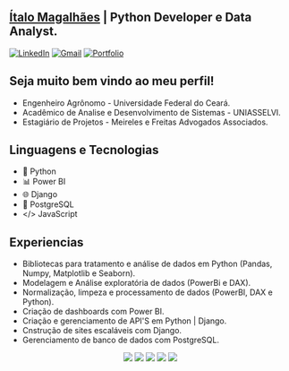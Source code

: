 ## <strong>[Ítalo Magalhães](https://github.com/italo-mgl/italo-mgl/files/13801443/Italo_Data_Analyst.pdf) | Python Developer e Data Analyst.</strong>

[![LinkedIn](https://img.shields.io/badge/-LinkedIn-%230077B5?style=for-the-badge&logo=linkedin&logoColor=white)](https://www.linkedin.com/in/magalhaes-italo/)
[![Gmail](https://img.shields.io/badge/-Gmail-%23333?style=for-the-badge&logo=gmail&logoColor=white)](mailto:italomagalhaes77@gmail.com)
[![Portfolio](https://img.shields.io/badge/Portfolio-IT-blueviolet?style=for-the-badge&logo=github)](https://github.com/italo-mgl/Ciencias_de_Dados_Projetos)
## Seja muito bem vindo ao meu perfil!

- Engenheiro Agrônomo - Universidade Federal do Ceará.
- Acadêmico de Analise e Desenvolvimento de Sistemas - UNIASSELVI.
- Estagiário de Projetos - Meireles e Freitas Advogados Associados.



## Linguagens e Tecnologias

- 🐍 Python
- 📊 Power BI
- 🌐 Django
- 🐘 PostgreSQL
- </> JavaScript



## Experiencias
- Bibliotecas para tratamento e análise de dados em Python (Pandas, Numpy, Matplotlib e Seaborn).
- Modelagem e Análise exploratória de dados (PowerBi e DAX).
- Normalização, limpeza e processamento de dados (PowerBI, DAX e Python).
- Criação de dashboards com Power BI.
- Criação e gerenciamento de API'S em Python | Django.
- Cnstrução de sites escaláveis com Django.
- Gerenciamento de banco de dados com PostgreSQL.


<p align="center">
    <img src="https://img.shields.io/badge/Python-Expert-success?style=flat-square&logo=python">
    <img src="https://img.shields.io/badge/Power%20BI-Intermediate-yellow?style=flat-square&logo=powerbi">
    <img src="https://img.shields.io/badge/Django-Intermediate-yellow?style=flat-square&logo=django">
    <img src="https://img.shields.io/badge/PostgreSQL-Intermediate-yellow?style=flat-square&logo=postgresql">
    <img src="https://img.shields.io/badge/JavaScript-Intermediate-yellow?style=flat-square&logo=javascript">
  </p>
